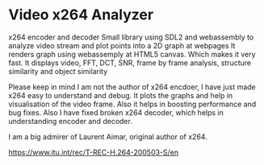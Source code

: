 # Video x264 Analyzer

x264 encoder and decoder
Small library using SDL2 and webassembly to analyze video stream and  plot points into a 2D graph at webpages
It renders graph using webassemply at HTML5 canvas. Which makes it very fast.
It displays video, FFT, DCT,  SNR, frame by frame analysis, structure similarity and object similarity

Please keep in mind I am not the author of x264 encdoer, I have just made x264 easy to understand and debug. It plots the graphs and help in visualisation of the video frame. Also it helps in boosting performance and bug fixes. Also I have fixed broken x264 decoder, which helps in understanding encoder and decoder.

I am a big admirer of Laurent Aimar, original author of x264.


https://www.itu.int/rec/T-REC-H.264-200503-S/en




